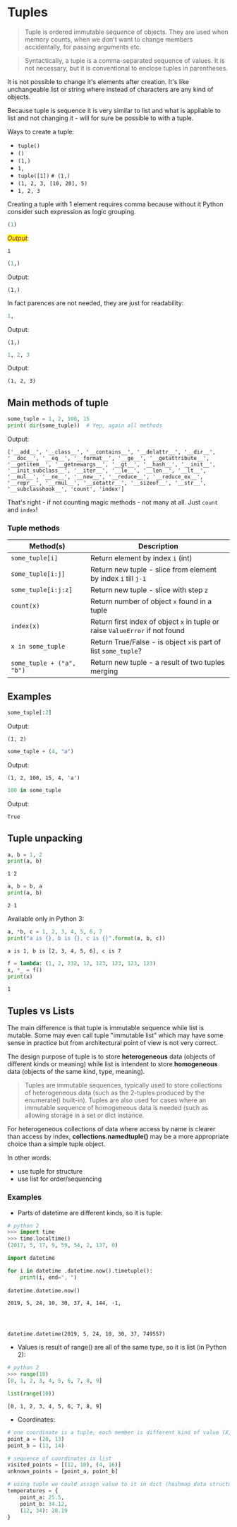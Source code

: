 # Tuples

> Tuple is ordered immutable sequence of objects. They are used when memory counts, when we don't want to change members accidentally, for passing arguments etc.

> Syntactically, a tuple is a comma-separated sequence of values. It is not necessary, but it is conventional to enclose tuples in parentheses.

It is not possible to change it's elements after creation. It's like unchangeable list or string where instead of characters are any kind of objects.

Because tuple is sequence it is very similar to list and what is appliable to list and not changing it - will for sure be possible to with a tuple.

Ways to create a tuple:

* `tuple()`
* `()`
* `(1,)`
* `1,`
* `tuple([1])` `# (1,)`
* `(1, 2, 3, [10, 20], 5)`
* `1, 2, 3`

Creating a tuple with 1 element requires comma because without it Python consider such expression as logic grouping.

```python
(1)
```

_<mark style="color:purple;">Output</mark>_:

```
1
```

```python
(1,)  
```

Output:

```
(1,)
```

In fact parences are not needed, they are just for readability:

```python
1,
```

Output:

```
(1,)
```

```python
1, 2, 3
```

Output:

```
(1, 2, 3)
```

## Main methods of tuple

```python
some_tuple = 1, 2, 100, 15
print( dir(some_tuple))  # Yep, again all methods
```

Output:

```
['__add__', '__class__', '__contains__', '__delattr__', '__dir__', '__doc__', '__eq__', '__format__', '__ge__', '__getattribute__', '__getitem__', '__getnewargs__', '__gt__', '__hash__', '__init__', '__init_subclass__', '__iter__', '__le__', '__len__', '__lt__', '__mul__', '__ne__', '__new__', '__reduce__', '__reduce_ex__', '__repr__', '__rmul__', '__setattr__', '__sizeof__', '__str__', '__subclasshook__', 'count', 'index']
```

That's right - if not counting magic methods - not many at all. Just `count` and `index`!

### Tuple methods

| Method(s)                 | Description                                                                  |
| ------------------------- | ---------------------------------------------------------------------------- |
| `some_tuple[i]`           | Return element by index `i` (int)                                            |
| `some_tuple[i:j]`         | Return new tuple - slice from element by index `i` till `j-1`                |
| `some_tuple[i:j:z]`       | Return new tuple - slice with step `z`                                       |
| `count(x)`                | Return number of object `x` found in a tuple                                 |
| `index(x)`                | Return first index of object `x` in tuple or raise `ValueError` if not found |
| `x in some_tuple`         | Return True/False - is object `x`is part of list `some_tuple`?               |
| `some_tuple + ("a", "b")` | Return new tuple - a result of two tuples merging                            |

## Examples

```python
some_tuple[:2]
```

Output:

```
(1, 2)
```

```python
some_tuple + (4, "a")
```

Output:

```
(1, 2, 100, 15, 4, 'a')
```

```python
100 in some_tuple
```

Output:

```
True
```

## Tuple unpacking

```python
a, b = 1, 2 
print(a, b)
```

```
1 2
```

```python
a, b = b, a
print(a, b)
```

```
2 1
```

Available only in Python 3:

```python
a, *b, c = 1, 2, 3, 4, 5, 6, 7
print("a is {}, b is {}, c is {}".format(a, b, c))
```

```
a is 1, b is [2, 3, 4, 5, 6], c is 7
```

```python
f = lambda: (1, 2, 232, 12, 123, 123, 123, 123)
x, *_ = f()
print(x)
```

```
1
```

## Tuples vs Lists

The main difference is that tuple is immutable sequence while list is mutable. Some may even call tuple "immutable list" which may have some sense in practice but from architectural point of view is not very correct.

The design purpose of tuple is to store **heterogeneous** data (objects of different kinds or meaning) while list is intendent to store **homogeneous** data (objects of the same kind, type, meaning).

> Tuples are immutable sequences, typically used to store collections of heterogeneous data (such as the 2-tuples produced by the enumerate() built-in). Tuples are also used for cases where an immutable sequence of homogeneous data is needed (such as allowing storage in a set or dict instance.

For heterogeneous collections of data where access by name is clearer than access by index, **collections.namedtuple()** may be a more appropriate choice than a simple tuple object.

In other words:

* use tuple for structure
* use list for order/sequencing

### Examples

* Parts of datetime are different kinds, so it is tuple:

```python
# python 2
>>> import time
>>> time.localtime()
(2017, 5, 17, 9, 59, 54, 2, 137, 0)
```

```python
import datetime

for i in datetime .datetime.now().timetuple():
    print(i, end=", ")
    
datetime.datetime.now()
```

```
2019, 5, 24, 10, 30, 37, 4, 144, -1, 




datetime.datetime(2019, 5, 24, 10, 30, 37, 749557)
```

* Values is result of range() are all of the same type, so it is list (in Python 2):

```python
# python 2
>>> range(10)
[0, 1, 2, 3, 4, 5, 6, 7, 8, 9]
```

```python
list(range(10))
```

```
[0, 1, 2, 3, 4, 5, 6, 7, 8, 9]
```

* Coordinates:

```python
# one coordinate is a tuple, each member is different kind of value (X, Y)
point_a = (20, 13)
point_b = (13, 14)

# sequence of coordinates is list
visited_points = [(12, 10), (4, 16)]
unknown_points = [point_a, point_b]

# using tuple we could assign value to it in dict (hashmap data structure)
temperatures = {
    point_a: 25.5,
    point_b: 34.12,
    (12, 34): 28.19
}
```

